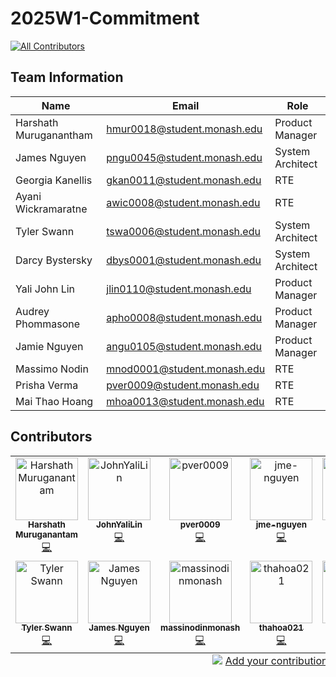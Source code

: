 # 2025W1-Commitment
<!-- ALL-CONTRIBUTORS-BADGE:START - Do not remove or modify this section -->
[![All Contributors](https://img.shields.io/badge/all_contributors-12-orange.svg?style=flat-square)](#contributors-)
<!-- ALL-CONTRIBUTORS-BADGE:END -->
## Team Information

| Name                   | Email                       | Role             |
| ---------------------- | --------------------------- | ---------------- |
| Harshath Muruganantham | hmur0018@student.monash.edu | Product Manager  |
| James Nguyen           | pngu0045@student.monash.edu | System Architect |
| Georgia Kanellis       | gkan0011@student.monash.edu | RTE              |
| Ayani Wickramaratne    | awic0008@student.monash.edu | RTE              |
| Tyler Swann            | tswa0006@student.monash.edu | System Architect |
| Darcy Bystersky        | dbys0001@student.monash.edu | System Architect |
| Yali John Lin          | jlin0110@student.monash.edu | Product Manager  |
| Audrey Phommasone      | apho0008@student.monash.edu | Product Manager  |
| Jamie Nguyen           | angu0105@student.monash.edu | Product Manager  |
| Massimo Nodin          | mnod0001@student.monash.edu | RTE              |
| Prisha Verma           | pver0009@student.monash.edu | RTE              |
| Mai Thao Hoang         | mhoa0013@student.monash.edu | RTE              |

## Contributors

<!-- ALL-CONTRIBUTORS-LIST:START - Do not remove or modify this section -->
<!-- prettier-ignore-start -->
<!-- markdownlint-disable -->
<table>
  <tbody>
    <tr>
      <td align="center" valign="top" width="14.28%"><a href="https://github.com/Hersheys2604"><img src="https://avatars.githubusercontent.com/u/126170367?v=4?s=100" width="100px;" alt="Harshath Muruganantam"/><br /><sub><b>Harshath Muruganantam</b></sub></a><br /><a href="https://github.com/Monash-FIT3170/2025W1-Commitment/commits?author=Hersheys2604" title="Code">💻</a></td>
      <td align="center" valign="top" width="14.28%"><a href="https://github.com/JohnYaliLin"><img src="https://avatars.githubusercontent.com/u/110228962?v=4?s=100" width="100px;" alt="JohnYaliLin"/><br /><sub><b>JohnYaliLin</b></sub></a><br /><a href="https://github.com/Monash-FIT3170/2025W1-Commitment/commits?author=JohnYaliLin" title="Code">💻</a></td>
      <td align="center" valign="top" width="14.28%"><a href="https://github.com/pver0009"><img src="https://avatars.githubusercontent.com/u/140368460?v=4?s=100" width="100px;" alt="pver0009"/><br /><sub><b>pver0009</b></sub></a><br /><a href="https://github.com/Monash-FIT3170/2025W1-Commitment/commits?author=pver0009" title="Code">💻</a></td>
      <td align="center" valign="top" width="14.28%"><a href="https://github.com/jme-nguyen"><img src="https://avatars.githubusercontent.com/u/104990720?v=4?s=100" width="100px;" alt="jme-nguyen"/><br /><sub><b>jme-nguyen</b></sub></a><br /><a href="https://github.com/Monash-FIT3170/2025W1-Commitment/commits?author=jme-nguyen" title="Code">💻</a></td>
      <td align="center" valign="top" width="14.28%"><a href="https://github.com/ayaniw"><img src="https://avatars.githubusercontent.com/u/202867363?v=4?s=100" width="100px;" alt="ayaniw"/><br /><sub><b>ayaniw</b></sub></a><br /><a href="https://github.com/Monash-FIT3170/2025W1-Commitment/commits?author=ayaniw" title="Code">💻</a></td>
      <td align="center" valign="top" width="14.28%"><a href="https://github.com/chicomonster03"><img src="https://avatars.githubusercontent.com/u/126570929?v=4?s=100" width="100px;" alt="gkan0011"/><br /><sub><b>gkan0011</b></sub></a><br /><a href="https://github.com/Monash-FIT3170/2025W1-Commitment/commits?author=chicomonster03" title="Code">💻</a></td>
      <td align="center" valign="top" width="14.28%"><a href="https://github.com/audreypho"><img src="https://avatars.githubusercontent.com/u/111032067?v=4?s=100" width="100px;" alt="audrey"/><br /><sub><b>audrey</b></sub></a><br /><a href="https://github.com/Monash-FIT3170/2025W1-Commitment/commits?author=audreypho" title="Code">💻</a></td>
    </tr>
    <tr>
      <td align="center" valign="top" width="14.28%"><a href="https://github.com/oraqlle"><img src="https://avatars.githubusercontent.com/u/41113853?v=4?s=100" width="100px;" alt="Tyler Swann"/><br /><sub><b>Tyler Swann</b></sub></a><br /><a href="https://github.com/Monash-FIT3170/2025W1-Commitment/commits?author=oraqlle" title="Code">💻</a></td>
      <td align="center" valign="top" width="14.28%"><a href="https://github.com/npnquang"><img src="https://avatars.githubusercontent.com/u/73055557?v=4?s=100" width="100px;" alt="James Nguyen"/><br /><sub><b>James Nguyen</b></sub></a><br /><a href="https://github.com/Monash-FIT3170/2025W1-Commitment/commits?author=npnquang" title="Code">💻</a></td>
      <td align="center" valign="top" width="14.28%"><a href="https://github.com/massinodinmonash"><img src="https://avatars.githubusercontent.com/u/161279257?v=4?s=100" width="100px;" alt="massinodinmonash"/><br /><sub><b>massinodinmonash</b></sub></a><br /><a href="https://github.com/Monash-FIT3170/2025W1-Commitment/commits?author=massinodinmonash" title="Code">💻</a></td>
      <td align="center" valign="top" width="14.28%"><a href="https://github.com/thahoa021"><img src="https://avatars.githubusercontent.com/u/202866735?v=4?s=100" width="100px;" alt="thahoa021"/><br /><sub><b>thahoa021</b></sub></a><br /><a href="https://github.com/Monash-FIT3170/2025W1-Commitment/commits?author=thahoa021" title="Code">💻</a></td>
      <td align="center" valign="top" width="14.28%"><a href="https://github.com/dBystersky"><img src="https://avatars.githubusercontent.com/u/100546893?v=4?s=100" width="100px;" alt="dBystersky"/><br /><sub><b>dBystersky</b></sub></a><br /><a href="https://github.com/Monash-FIT3170/2025W1-Commitment/commits?author=dBystersky" title="Code">💻</a></td>
    </tr>
  </tbody>
  <tfoot>
    <tr>
      <td align="center" size="13px" colspan="7">
        <img src="https://raw.githubusercontent.com/all-contributors/all-contributors-cli/1b8533af435da9854653492b1327a23a4dbd0a10/assets/logo-small.svg">
          <a href="https://all-contributors.js.org/docs/en/bot/usage">Add your contributions</a>
        </img>
      </td>
    </tr>
  </tfoot>
</table>

<!-- markdownlint-restore -->
<!-- prettier-ignore-end -->

<!-- ALL-CONTRIBUTORS-LIST:END -->
<!-- prettier-ignore-start -->
<!-- markdownlint-disable -->

<!-- markdownlint-restore -->
<!-- prettier-ignore-end -->

<!-- ALL-CONTRIBUTORS-LIST:END -->
